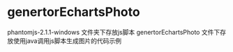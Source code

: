 # genertorEchartsPhoto

phantomjs-2.1.1-windows  文件夹下存放js脚本
genertorEchartsPhoto     文件下存放使用java调用js脚本生成图片的代码示例